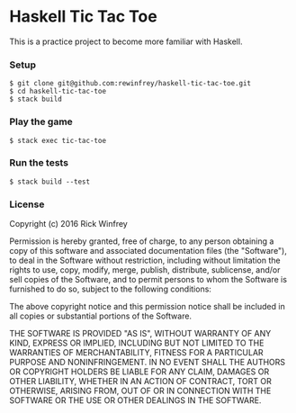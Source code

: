 # Haskell Tic Tac Toe

This is a practice project to become more familiar with Haskell.

### Setup

```shell
$ git clone git@github.com:rewinfrey/haskell-tic-tac-toe.git
$ cd haskell-tic-tac-toe
$ stack build
```

### Play the game

```shell
$ stack exec tic-tac-toe
```

### Run the tests

```shell
$ stack build --test
```

### License

Copyright (c) 2016 Rick Winfrey

Permission is hereby granted, free of charge, to any person obtaining a copy of this software and associated documentation files (the "Software"), to deal in the Software without restriction, including without limitation the rights to use, copy, modify, merge, publish, distribute, sublicense, and/or sell copies of the Software, and to permit persons to whom the Software is furnished to do so, subject to the following conditions:

The above copyright notice and this permission notice shall be included in all copies or substantial portions of the Software.

THE SOFTWARE IS PROVIDED "AS IS", WITHOUT WARRANTY OF ANY KIND, EXPRESS OR IMPLIED, INCLUDING BUT NOT LIMITED TO THE WARRANTIES OF MERCHANTABILITY, FITNESS FOR A PARTICULAR PURPOSE AND NONINFRINGEMENT. IN NO EVENT SHALL THE AUTHORS OR COPYRIGHT HOLDERS BE LIABLE FOR ANY CLAIM, DAMAGES OR OTHER LIABILITY, WHETHER IN AN ACTION OF CONTRACT, TORT OR OTHERWISE, ARISING FROM, OUT OF OR IN CONNECTION WITH THE SOFTWARE OR THE USE OR OTHER DEALINGS IN THE SOFTWARE.
